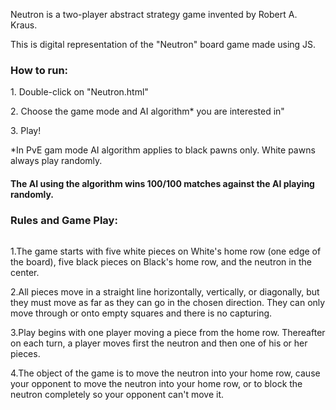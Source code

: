 <p>Neutron is a two-player abstract strategy game invented by Robert A. Kraus.</p>
<p>This is digital representation of the "Neutron" board game made using JS.</p>

<h3>How to run:</h3>
<p>1. Double-click on "Neutron.html"</p>
<p>2. Choose the game mode and AI algorithm* you are interested in"</p>
<p>3. Play!</p>

*In PvE gam mode AI algorithm applies to black pawns only. White pawns always play randomly.

<h4>The AI using the algorithm wins 100/100 matches against the AI playing randomly.

<h3 style="margin-bottom: 0">Rules and Game Play:</h3> <br>
<p>1.The game starts with five white pieces on White's home row (one edge of the board), five black pieces on Black's home row, and the neutron in the center. </p>
<p>2.All pieces move in a straight line horizontally, vertically, or diagonally, but they must move as far as they can go in the chosen direction. They can only move through or onto empty squares and there is no capturing.</p>
<p>3.Play begins with one player moving a piece from the home row. Thereafter on each turn, a player moves first the neutron and then one of his or her pieces.</p>
<p>4.The object of the game is to move the neutron into your home row, cause your opponent to move the neutron into your home row, or to block the neutron completely so your opponent can't move it.</p>
